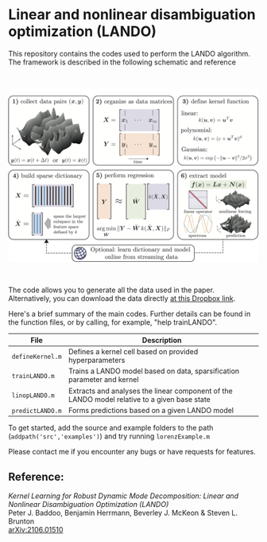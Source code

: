 # Linear and nonlinear disambiguation optimization (LANDO)
This repository contains the codes used to perform the LANDO algorithm.
The framework is described in the following schematic and reference

<br/>
<p align="center"> 
<img src="images/schematic.png?raw=true" width="700px">
</p>
<br/>

The code allows you to generate all the data used in the paper. Alternatively, you can download the data directly [at this Dropbox link](https://www.dropbox.com/sh/ym5iypkjontzydy/AACnYWmXGoIZt7VXSl-DM0waa?dl=0).

Here's a brief summary of the main codes. Further details can be found in the function files, or by calling, for example, "help trainLANDO".

File | Description
------------ | -------------
```defineKernel.m``` | Defines a kernel cell based on provided hyperparameters
```trainLANDO.m``` | Trains a LANDO model based on data, sparsification parameter and kernel
```linopLANDO.m```| Extracts and analyses the linear component of the LANDO model relative to a given base state
```predictLANDO.m``` | Forms predictions based on a given LANDO model


To get started, add the source and example folders to the path (```addpath('src','examples')```) and  try running ```lorenzExample.m```

Please contact me if you encounter any bugs or have requests for features.

## Reference:
_Kernel Learning for Robust Dynamic Mode Decomposition: Linear and Nonlinear Disambiguation Optimization (LANDO)_  
Peter J. Baddoo, Benjamin Herrmann, Beverley J. McKeon & Steven L. Brunton  
[arXiv:2106.01510](https://arxiv.org/abs/2106.01510)
